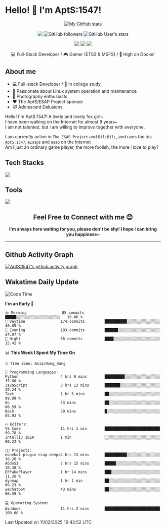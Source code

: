 # Hello! 👋 I'm AptS:1547! 

<div align="center">

 [![My GitHub stats](https://github-readme-stats.vercel.app/api?username=AptS-1547&show_icons=true&theme=transparent)](https://github.com/AptS-1547)

 ![](https://komarev.com/ghpvc/?username=AptS-1547&color=blue&style=flat-square)
 ![GitHub followers](https://img.shields.io/github/followers/AptS-1547?style=flat-square)
 ![GitHub User's stars](https://img.shields.io/github/stars/AptS-1547?style=flat-square)
 
 [![](https://img.shields.io/badge/website-4493f8?style=for-the-badge&logo=About.me&logoColor=white)](https://esaps.net/)
 [![](https://img.shields.io/badge/RSS-4493f8?style=for-the-badge&logo=rss&logoColor=white)](https://esaps.net/feed/)
 [![](https://img.shields.io/badge/Email-4493f8?style=for-the-badge&logo=gmail&logoColor=white)](mailto:apts-1547@esaps.net)

 💻 Full-Stack Developer / 🎮 Gamer (ETS2 & MSFS) / 🐋 High on Docker

</div>

## About me

- 💻 Full-stack Developer / 🏫 In college study
- 📶 Passionate about Linux system operation and maintenance
- 📸 Photography enthusiasts
- ❤ The AptS/ESAP Project sponsor
- 🐱 Adolescent Delusions

Hello! I'm AptS:1547! A lively and lovely fox girl~  
I have been walking on the Internet for almost 8 years~  
I am not talented, but I am willing to improve together with everyone.  

I am currently active in `The ESAP Project` and `BiliBili`, and uses the ids `AptS:1547`, `e1saps` and `esap` on the Internet  
Am I just an ordinary game player, the more foolish, the more I love to play?  

## Tech Stacks
<a href="https://skillicons.dev">
  <img src="https://skillicons.dev/icons?i=py,arduino,php,html,css,javascript,typescript,bash,java,kotlin,vue,go,nodejs,cpp,rust,tailwind" />
</a>
   
## Tools

<a href="https://skillicons.dev">
  <img src="https://skillicons.dev/icons?i=ae,pr,ps,au,blender,visualstudio,vscode,androidstudio,idea,anaconda,gradle,maven,npm,vite,yarn,cloudflare,docker,git,github,githubactions,jenkins,nginx,workers,wordpress,sentry,grafana,prometheus,postgres,mysql,mongodb,redis" />
</a>

## <div align="center"> Feel Free to Connect with me 😊 </div>

**<div align="center">I'm always here waiting for you, please don't be shy! I hope I can bring you happiness~</div>**

----------------------

## Github Activity Graph

[![AptS:1547's github activity graph](https://github-readme-activity-graph.vercel.app/graph?username=AptS-1547&theme=react-dark)](https://github.com/AptS-1547)

## Wakatime Daily Update

<!--START_SECTION:waka-->
![Code Time](http://img.shields.io/badge/Code%20Time-218%20hrs%201%20min-blue)

**I'm an Early 🐤** 

```text
🌞 Morning                85 commits          █████░░░░░░░░░░░░░░░░░░░░   19.86 % 
🌆 Daytime                174 commits         ██████████░░░░░░░░░░░░░░░   40.65 % 
🌃 Evening                103 commits         ██████░░░░░░░░░░░░░░░░░░░   24.07 % 
🌙 Night                  66 commits          ████░░░░░░░░░░░░░░░░░░░░░   15.42 % 
```


📊 **This Week I Spent My Time On** 

```text
🕑︎ Time Zone: Asia/Hong_Kong

💬 Programming Languages: 
Python                   4 hrs 9 mins        █████████░░░░░░░░░░░░░░░░   37.60 % 
JavaScript               3 hrs 13 mins       ███████░░░░░░░░░░░░░░░░░░   29.24 % 
Text                     1 hr 5 mins         ██░░░░░░░░░░░░░░░░░░░░░░░   09.89 % 
Go                       43 mins             ██░░░░░░░░░░░░░░░░░░░░░░░   06.59 % 
Bash                     39 mins             █░░░░░░░░░░░░░░░░░░░░░░░░   05.92 % 

🔥 Editors: 
VS Code                  11 hrs 1 min        █████████████████████████   99.78 % 
IntelliJ IDEA            1 min               ░░░░░░░░░░░░░░░░░░░░░░░░░   00.22 % 

🐱‍💻 Projects: 
nonebot-plugin-esap-deeps4 hrs 13 mins       ██████████░░░░░░░░░░░░░░░   38.26 % 
AbdnSI                   2 hrs 15 mins       █████░░░░░░░░░░░░░░░░░░░░   20.38 % 
EPFakePlayer             1 hr 14 mins        ███░░░░░░░░░░░░░░░░░░░░░░   11.26 % 
dynmap                   1 hr 1 min          ██░░░░░░░░░░░░░░░░░░░░░░░   09.23 % 
wechatbot                43 mins             ██░░░░░░░░░░░░░░░░░░░░░░░   06.59 % 

💻 Operating System: 
Windows                  11 hrs 2 mins       █████████████████████████   100.00 % 
```


 Last Updated on 11/02/2025 16:42:52 UTC
<!--END_SECTION:waka-->

